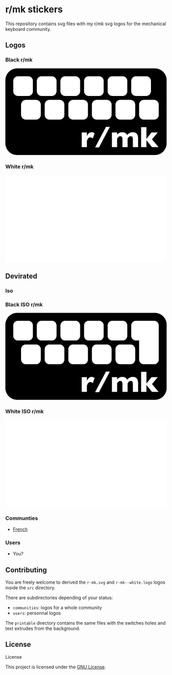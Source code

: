 # r/mk stickers

This repository contains svg files with my r/mk svg logos for the mechanical keyboard community.

## Logos

### Black r/mk

[![](https://raw.githubusercontent.com/GreatWizard/r-mk-stickers/master/printable/r-mk.svg)](https://raw.githubusercontent.com/GreatWizard/r-mk-stickers/master/printable/r-mk.svg)

### White r/mk

[![](https://raw.githubusercontent.com/GreatWizard/r-mk-stickers/master/printable/r-mk--white.svg)](https://raw.githubusercontent.com/GreatWizard/r-mk-stickers/master/printable/r-mk--white.svg)

## Devirated

### Iso

### Black ISO r/mk

[![](https://raw.githubusercontent.com/GreatWizard/r-mk-stickers/master/printable/iso/r-mk-iso.svg)](https://raw.githubusercontent.com/GreatWizard/r-mk-stickers/master/printable/r-mk-iso.svg)

### White ISO r/mk

[![](https://raw.githubusercontent.com/GreatWizard/r-mk-stickers/master/printable/iso/r-mk-iso--white.svg)](https://raw.githubusercontent.com/GreatWizard/r-mk-stickers/master/printable/iso/r-mk-iso--white.svg)

### Communties

- [French](https://github.com/GreatWizard/r-mk-stickers/tree/master/src/communities/french)

### Users

- You?

## Contributing

You are freely welcome to derived the `r-mk.svg` and `r-mk--white.logo` logos inside the `src` directory.

There are subdirectories depending of your status:

- `communities`: logos for a whole community
- `users`: personnal logos 

The `printable` directory contains the same files with the switches holes and text extrudes from the background.

## License

License

This project is licensed under the [GNU License]().
